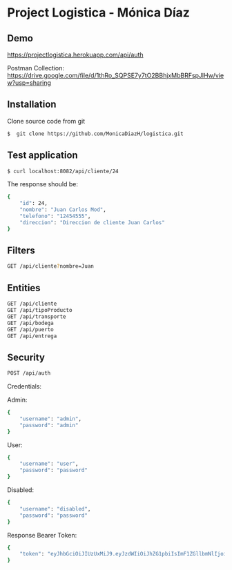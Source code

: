 # Project Logistica - Mónica Díaz

## Demo
https://projectlogistica.herokuapp.com/api/auth

Postman Collection:
https://drive.google.com/file/d/1thRo_SQPSE7y7tO2BBhjxMbBRFspJlHw/view?usp=sharing

## Installation

Clone source code from git

```sh
$  git clone https://github.com/MonicaDiazH/logistica.git
```

## Test application

```sh
$ curl localhost:8082/api/cliente/24
```

The response should be:
```sh
{
    "id": 24,
    "nombre": "Juan Carlos Mod",
    "telefono": "12454555",
    "direccion": "Direccion de cliente Juan Carlos"
}
```

## Filters
```sh
GET /api/cliente?nombre=Juan
```

## Entities
```sh
GET /api/cliente
GET /api/tipoProducto
GET /api/transporte
GET /api/bodega
GET /api/puerto
GET /api/entrega
```

## Security
```sh
POST /api/auth
```
Credentials:

Admin:
```sh
{
    "username": "admin",
    "password": "admin"
}
```

User:
```sh
{
    "username": "user",
    "password": "password"
}
```

Disabled:
```sh
{
    "username": "disabled",
    "password": "password"
}
```

Response Bearer Token:
```sh
{
    "token": "eyJhbGciOiJIUzUxMiJ9.eyJzdWIiOiJhZG1pbiIsImF1ZGllbmNlIjoid2ViIiwiY3JlYXRlZCI6MTY2NDU5NzUxNTgxMiwiZXhwIjoxNjY1MjAyMzE1fQ.s-Sa44jrQMSUsIsqSH2yEJ2EvkDhPbqLU8uB2bS9gHxudmQfbCfDz6_t7s80fr3JUrLtOO72B0BpwUQGdvrIFg"
}
```


